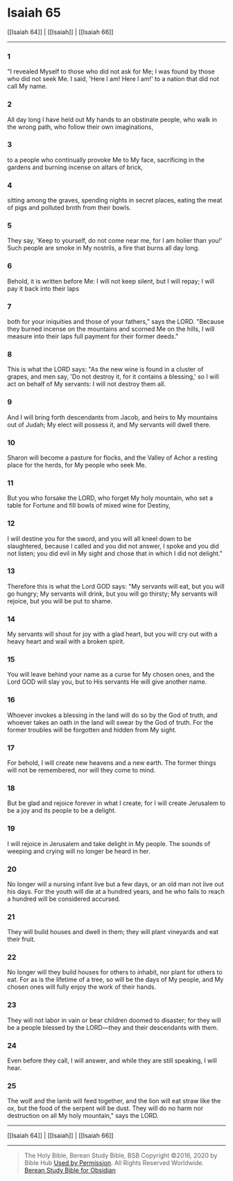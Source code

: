 # Isaiah 65

[[Isaiah 64]] | [[Isaiah]] | [[Isaiah 66]]

---

### 1
"I revealed Myself to those who did not ask for Me; I was found by those who did not seek Me. I said, 'Here I am! Here I am!' to a nation that did not call My name.

### 2
All day long I have held out My hands to an obstinate people, who walk in the wrong path, who follow their own imaginations,

### 3
to a people who continually provoke Me to My face, sacrificing in the gardens and burning incense on altars of brick,

### 4
sitting among the graves, spending nights in secret places, eating the meat of pigs and polluted broth from their bowls.

### 5
They say, 'Keep to yourself, do not come near me, for I am holier than you!' Such people are smoke in My nostrils, a fire that burns all day long.

### 6
Behold, it is written before Me: I will not keep silent, but I will repay; I will pay it back into their laps

### 7
both for your iniquities and those of your fathers," says the LORD. "Because they burned incense on the mountains and scorned Me on the hills, I will measure into their laps full payment for their former deeds."

### 8
This is what the LORD says: "As the new wine is found in a cluster of grapes, and men say, 'Do not destroy it, for it contains a blessing,' so I will act on behalf of My servants: I will not destroy them all.

### 9
And I will bring forth descendants from Jacob, and heirs to My mountains out of Judah; My elect will possess it, and My servants will dwell there.

### 10
Sharon will become a pasture for flocks, and the Valley of Achor a resting place for the herds, for My people who seek Me.

### 11
But you who forsake the LORD, who forget My holy mountain, who set a table for Fortune and fill bowls of mixed wine for Destiny,

### 12
I will destine you for the sword, and you will all kneel down to be slaughtered, because I called and you did not answer, I spoke and you did not listen; you did evil in My sight and chose that in which I did not delight."

### 13
Therefore this is what the Lord GOD says: "My servants will eat, but you will go hungry; My servants will drink, but you will go thirsty; My servants will rejoice, but you will be put to shame.

### 14
My servants will shout for joy with a glad heart, but you will cry out with a heavy heart and wail with a broken spirit.

### 15
You will leave behind your name as a curse for My chosen ones, and the Lord GOD will slay you, but to His servants He will give another name.

### 16
Whoever invokes a blessing in the land will do so by the God of truth, and whoever takes an oath in the land will swear by the God of truth. For the former troubles will be forgotten and hidden from My sight.

### 17
For behold, I will create new heavens and a new earth. The former things will not be remembered, nor will they come to mind.

### 18
But be glad and rejoice forever in what I create; for I will create Jerusalem to be a joy and its people to be a delight.

### 19
I will rejoice in Jerusalem and take delight in My people. The sounds of weeping and crying will no longer be heard in her.

### 20
No longer will a nursing infant live but a few days, or an old man not live out his days. For the youth will die at a hundred years, and he who fails to reach a hundred will be considered accursed.

### 21
They will build houses and dwell in them; they will plant vineyards and eat their fruit.

### 22
No longer will they build houses for others to inhabit, nor plant for others to eat. For as is the lifetime of a tree, so will be the days of My people, and My chosen ones will fully enjoy the work of their hands.

### 23
They will not labor in vain or bear children doomed to disaster; for they will be a people blessed by the LORD—they and their descendants with them.

### 24
Even before they call, I will answer, and while they are still speaking, I will hear.

### 25
The wolf and the lamb will feed together, and the lion will eat straw like the ox, but the food of the serpent will be dust. They will do no harm nor destruction on all My holy mountain," says the LORD.

---

[[Isaiah 64]] | [[Isaiah]] | [[Isaiah 66]]

---

> The Holy Bible, Berean Study Bible, BSB
> Copyright &copy;2016, 2020 by Bible Hub
> [Used by Permission](https://berean.bible/terms.htm). All Rights Reserved Worldwide.
> [Berean Study Bible for Obsidian](https://github.com/gapmiss/berean-study-bible-for-obsidian)

